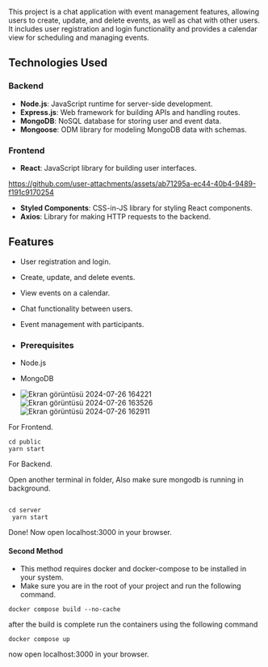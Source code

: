 This project is a chat application with event management features, allowing users to create, update, and delete events, as well as chat with other users. It includes user registration and login functionality and provides a calendar view for scheduling and managing events.

## Technologies Used

### Backend
- **Node.js**: JavaScript runtime for server-side development.
- **Express.js**: Web framework for building APIs and handling routes.
- **MongoDB**: NoSQL database for storing user and event data.
- **Mongoose**: ODM library for modeling MongoDB data with schemas.

### Frontend
- **React**: JavaScript library for building user interfaces.

https://github.com/user-attachments/assets/ab71295a-ec44-40b4-9489-f191c9170254


- **Styled Components**: CSS-in-JS library for styling React components.
- **Axios**: Library for making HTTP requests to the backend.

## Features

- User registration and login.
- Create, update, and delete events.
- View events on a calendar.
- Chat functionality between users.
- Event management with participants.
- ### Prerequisites

- Node.js
- MongoDB
- ![Ekran görüntüsü 2024-07-26 164221](https://github.com/user-attachments/assets/b288dc15-efe5-49cf-a4dd-8e6fd88cd350)
![Ekran görüntüsü 2024-07-26 163526](https://github.com/user-attachments/assets/7a8e3bb3-e4df-4db0-a961-920c3a703c1b)
![Ekran görüntüsü 2024-07-26 162911](https://github.com/user-attachments/assets/aee7c16e-47a1-48ce-9cb7-6b6f30911aa4)


For Frontend.
```shell
cd public
yarn start
```
For Backend.

Open another terminal in folder, Also make sure mongodb is running in background.
```shell

cd server
 yarn start
```
Done! Now open localhost:3000 in your browser.

#### Second Method
- This method requires docker and docker-compose to be installed in your system.
- Make sure you are in the root of your project and run the following command.

```shell
docker compose build --no-cache
```
after the build is complete run the containers using the following command
```shell
docker compose up
```
now open localhost:3000 in your browser.
